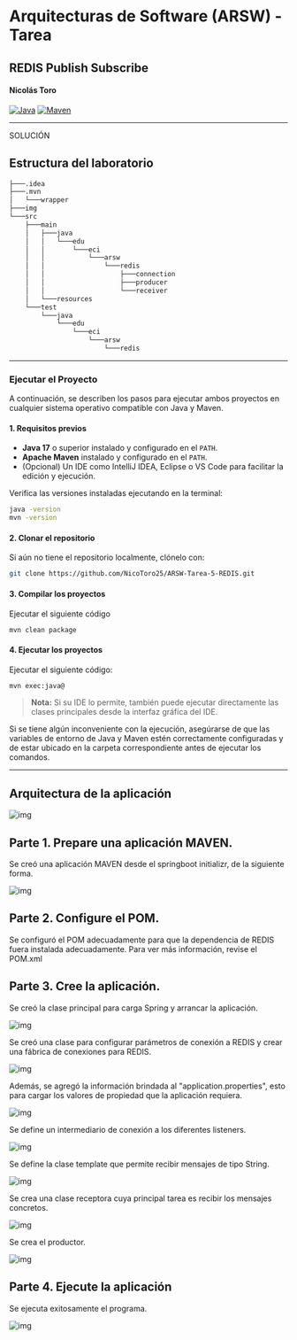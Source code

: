 # Arquitecturas de Software (ARSW) - Tarea #

## REDIS Publish Subscribe

#### Nicolás Toro

[![Java](https://img.shields.io/badge/Java-17%2B-blue.svg)](https://www.oracle.com/java/)
[![Maven](https://img.shields.io/badge/Maven-Build-brightgreen.svg)](https://maven.apache.org/)

---

SOLUCIÓN


## Estructura del laboratorio

```bash
├───.idea
├───.mvn
│   └───wrapper
├───img
└───src
    ├───main
    │   ├───java
    │   │   └───edu
    │   │       └───eci
    │   │           └───arsw
    │   │               └───redis
    │   │                   ├───connection
    │   │                   ├───producer
    │   │                   └───receiver
    │   └───resources
    └───test
        └───java
            └───edu
                └───eci
                    └───arsw
                        └───redis
```
---

### Ejecutar el Proyecto

A continuación, se describen los pasos para ejecutar ambos proyectos en cualquier sistema operativo compatible con Java y Maven.

#### 1. Requisitos previos

- **Java 17** o superior instalado y configurado en el `PATH`.
- **Apache Maven** instalado y configurado en el `PATH`.
- (Opcional) Un IDE como IntelliJ IDEA, Eclipse o VS Code para facilitar la edición y ejecución.

Verifica las versiones instaladas ejecutando en la terminal:

```bash
java -version
mvn -version
```

#### 2. Clonar el repositorio

Si aún no tiene el repositorio localmente, clónelo con:

```bash
git clone https://github.com/NicoToro25/ARSW-Tarea-5-REDIS.git
```

#### 3. Compilar los proyectos

Ejecutar el siguiente código

```bash
mvn clean package
```

#### 4. Ejecutar los proyectos

Ejecutar el siguiente código:

```bash
mvn exec:java@
```

> **Nota:** Si su IDE lo permite, también puede ejecutar directamente las clases principales desde la interfaz gráfica del IDE.

Si se tiene algún inconveniente con la ejecución, asegúrarse de que las variables de entorno de Java y Maven estén correctamente configuradas y de estar ubicado en la carpeta correspondiente antes de ejecutar los comandos.


---

## Arquitectura de la aplicación

![img](img/arquitectura.png)

## Parte 1. Prepare una aplicación MAVEN.

Se creó una aplicación MAVEN desde el springboot initializr, de la siguiente forma.

![img](img/springbootInitializr.png)

## Parte 2. Configure el POM.

Se configuró el POM adecuadamente para que la dependencia de REDIS fuera instalada adecuadamente.
Para ver más información, revise el POM.xml

## Parte 3. Cree la aplicación.

Se creó la clase principal para carga Spring y arrancar la aplicación.

![img](img/AppStarter.png)

Se creó una clase para configurar parámetros de conexión a REDIS y crear una fábrica de conexiones para REDIS.

![img](img/connection.png)

Además, se agregó la información brindada al "application.properties", esto para cargar los valores de propiedad que la aplicación requiera.

![img](img/appProperties.png)

Se define un intermediario de conexión a los diferentes listeners.

![img](img/listenerContainer.png)

Se define la clase template que permite recibir mensajes de tipo String.

![img](img/template.png)

Se crea una clase receptora cuya principal tarea es recibir los mensajes concretos.

![img](img/receiver.png)

Se crea el productor.

![img](img/producer.png)

## Parte 4. Ejecute la aplicación

Se ejecuta exitosamente el programa.

![img](img/dockerRun.png)
